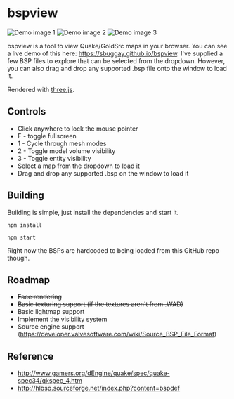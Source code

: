 # bspview

![Demo image 1](https://raw.githubusercontent.com/sbuggay/bspview/master/demo/demo0.png)
![Demo image 2](https://raw.githubusercontent.com/sbuggay/bspview/master/demo/demo1.png)
![Demo image 3](https://raw.githubusercontent.com/sbuggay/bspview/master/demo/demo2.png)

bspview is a tool to view Quake/GoldSrc maps in your browser. 
You can see a live demo of this here: https://sbuggay.github.io/bspview. I've supplied a few BSP files to explore that can be selected from the dropdown. However, you can also drag and drop any supported .bsp file onto the window to load it.

Rendered with [three.js](https://threejs.org/).

## Controls

- Click anywhere to lock the mouse pointer
- F - toggle fullscreen
- 1 - Cycle through mesh modes
- 2 - Toggle model volume visibility
- 3 - Toggle entity visibility
- Select a map from the dropdown to load it
- Drag and drop any supported .bsp on the window to load it

## Building

Building is simple, just install the dependencies and start it.

```
npm install
```

```
npm start
```

Right now the BSPs are hardcoded to being loaded from this GitHub repo though.

## Roadmap

- ~~Face rendering~~
- ~~Basic texturing support (if the textures aren't from .WAD)~~
- Basic lightmap support
- Implement the visibility system
- Source engine support (https://developer.valvesoftware.com/wiki/Source_BSP_File_Format)

## Reference

- http://www.gamers.org/dEngine/quake/spec/quake-spec34/qkspec_4.htm
- http://hlbsp.sourceforge.net/index.php?content=bspdef
